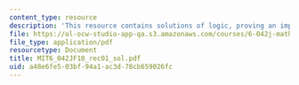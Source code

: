 ```yaml
---
content_type: resource
description: 'This resource contains solutions of logic, proving an implication. '
file: https://ol-ocw-studio-app-qa.s3.amazonaws.com/courses/6-042j-mathematics-for-computer-science-fall-2010/a48e6fe503bf94a1ac3d78cb659026fc_MIT6_042JF10_rec01_sol.pdf
file_type: application/pdf
resourcetype: Document
title: MIT6_042JF10_rec01_sol.pdf
uid: a48e6fe5-03bf-94a1-ac3d-78cb659026fc
---
```

